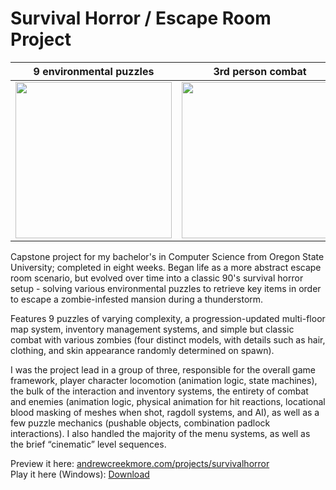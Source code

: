 # Survival Horror / Escape Room Project

9 environmental puzzles | 3rd person combat | inventory management | developed in Unreal Engine 5
|------------|-------------|-------------|-------------|
| <img src="https://github.com/andrewcreekmore/SurvivalHorrorProject/assets/44483269/7dc4b376-669d-4ba1-91a9-2ddf7807e834" width="250"> | <img src="https://github.com/andrewcreekmore/SurvivalHorrorProject/assets/44483269/317cb87c-848a-4cd6-8610-3d93d8eb86c4" width="250"> | <img src="https://github.com/andrewcreekmore/SurvivalHorrorProject/assets/44483269/52b18dfd-d4e0-4d0c-bc6d-39a24851f9e1" width="250"> | <img src="https://github.com/andrewcreekmore/SurvivalHorrorProject/assets/44483269/76823b97-38b9-461d-a6c1-3b7ce285b539" width="250"> |  

Capstone project for my bachelor's in Computer Science from Oregon State University; completed in eight weeks. Began life as a more abstract escape room scenario, but evolved over time into a classic 90's survival horror setup - solving various environmental puzzles to retrieve key items in order to escape a zombie-infested mansion during a thunderstorm. 

Features 9 puzzles of varying complexity, a progression-updated multi-floor map system, inventory management systems, and simple but classic combat with various zombies (four distinct models, with details such as hair, clothing, and skin appearance randomly determined on spawn). 

I was the project lead in a group of three, responsible for the overall game framework, player character locomotion (animation logic, state machines), the bulk of the interaction and inventory systems, the entirety of combat and enemies (animation logic, physical animation for hit reactions, locational blood masking of meshes when shot, ragdoll systems, and AI), as well as a few puzzle mechanics (pushable objects, combination padlock interactions). I also handled the majority of the menu systems, as well as the brief “cinematic” level sequences.

Preview it here: [andrewcreekmore.com/projects/survivalhorror](https://andrewcreekmore.com/projects/survivalhorror)  
Play it here (Windows): [Download](https://drive.google.com/file/d/1f7JPpYg7aZcZ0B5MIgAoK4epn9MWZhD4/view?usp=sharing)
